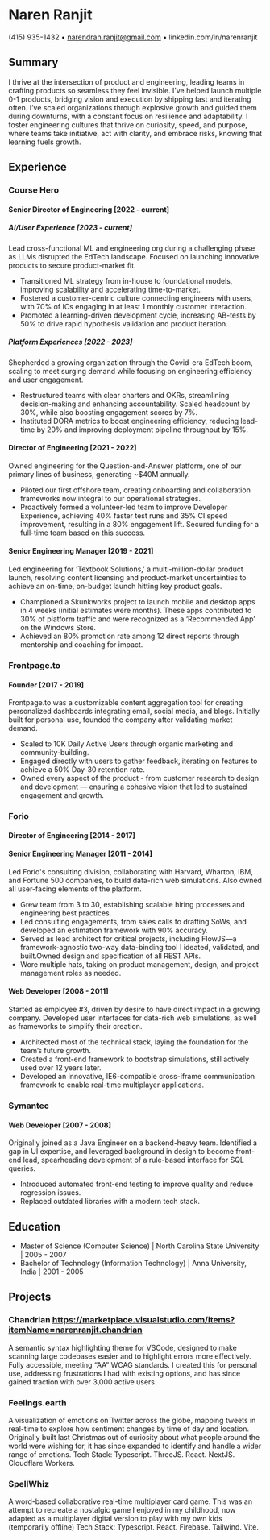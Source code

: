 # Naren Ranjit

(415) 935-1432 • narendran.ranjit@gmail.com • linkedin.com/in/narenranjit

## Summary

I thrive at the intersection of product and engineering, leading teams in crafting products so seamless they feel invisible. I’ve helped launch multiple 0-1 products, bridging vision and execution by shipping fast and iterating often. I’ve scaled organizations through explosive growth and guided them during downturns, with a constant focus on resilience and adaptability. I foster engineering cultures that thrive on curiosity, speed, and purpose, where teams take initiative, act with clarity, and embrace risks, knowing that learning fuels growth.

## Experience

### Course Hero

#### Senior Director of Engineering [2022 - current]

##### AI/User Experience [2023 - current]

Lead cross-functional ML and engineering org during a challenging phase as LLMs disrupted the EdTech landscape. Focused on launching innovative products to secure product-market fit.

- Transitioned ML strategy from in-house to foundational models, improving scalability and accelerating time-to-market.
- Fostered a customer-centric culture connecting engineers with users, with 70% of ICs engaging in at least 1 monthly customer interaction.
- Promoted a learning-driven development cycle, increasing AB-tests by 50% to drive rapid hypothesis validation and product iteration.

##### Platform Experiences [2022 - 2023]

Shepherded a growing organization through the Covid-era EdTech boom, scaling to meet surging demand while focusing on engineering efficiency and user engagement.

- Restructured teams with clear charters and OKRs, streamlining decision-making and enhancing accountability. Scaled headcount by 30%, while also boosting engagement scores by 7%.
- Instituted DORA metrics to boost engineering efficiency, reducing lead-time by 20% and improving deployment pipeline throughput by 15%.

#### Director of Engineering [2021 - 2022]

Owned engineering for the Question-and-Answer platform, one of our primary lines of business, generating ~$40M annually.

- Piloted our first offshore team, creating onboarding and collaboration frameworks now integral to our operational strategies.
- Proactively formed a volunteer-led team to improve Developer Experience, achieving 40% faster test runs and 35% CI speed improvement, resulting in a 80% engagement lift. Secured funding for a full-time team based on this success.

#### Senior Engineering Manager [2019 - 2021]

Led engineering for ‘Textbook Solutions,’ a multi-million-dollar product launch, resolving content licensing and product-market uncertainties to achieve an on-time, on-budget launch hitting key product goals.

- Championed a Skunkworks project to launch mobile and desktop apps in 4 weeks (initial estimates were months). These apps contributed to 30% of platform traffic and were recognized as a ‘Recommended App’ on the Windows Store.
- Achieved an 80% promotion rate among 12 direct reports through mentorship and coaching for impact.

### Frontpage.to

#### Founder [2017 - 2019]

Frontpage.to was a customizable content aggregation tool for creating personalized dashboards integrating email, social media, and blogs. Initially built for personal use, founded the company after validating market demand.

- Scaled to 10K Daily Active Users through organic marketing and community-building.
- Engaged directly with users to gather feedback, iterating on features to achieve a 50% Day-30 retention rate.
- Owned every aspect of the product - from customer research to design and development — ensuring a cohesive vision that led to sustained engagement and growth.

### Forio

#### Director of Engineering [2014 - 2017]

#### Senior Engineering Manager [2011 - 2014]

Led Forio's consulting division, collaborating with Harvard, Wharton, IBM, and Fortune 500 companies, to build data-rich web simulations. Also owned all user-facing elements of the platform.

- Grew team from 3 to 30, establishing scalable hiring processes and engineering best practices.
- Led consulting engagements, from sales calls to drafting SoWs, and developed an estimation framework with 90% accuracy.
- Served as lead architect for critical projects, including FlowJS—a framework-agnostic two-way data-binding tool I ideated, validated, and built.Owned design and specification of all REST APIs.
- Wore multiple hats, taking on product management, design, and project management roles as needed.

#### Web Developer [2008 - 2011]

Started as employee #3, driven by desire to have direct impact in a growing company. Developed user interfaces for data-rich web simulations, as well as frameworks to simplify their creation.

- Architected most of the technical stack, laying the foundation for the team’s future growth.
- Created a front-end framework to bootstrap simulations, still actively used over 12 years later.
- Developed an innovative, IE6-compatible cross-iframe communication framework to enable real-time multiplayer applications.

### Symantec

#### Web Developer [2007 - 2008]

Originally joined as a Java Engineer on a backend-heavy team. Identified a gap in UI expertise, and leveraged background in design to become front-end lead, spearheading development of a rule-based interface for SQL queries.

- Introduced automated front-end testing to improve quality and reduce regression issues.
- Replaced outdated libraries with a modern tech stack.

## Education

- Master of Science (Computer Science) | North Carolina State University | 2005 - 2007
- Bachelor of Technology (Information Technology) | Anna University, India | 2001 - 2005

## Projects

### Chandrian https://marketplace.visualstudio.com/items?itemName=narenranjit.chandrian

A semantic syntax highlighting theme for VSCode, designed to make scanning large codebases easier and to highlight errors more effectively. Fully accessible, meeting “AA” WCAG standards. I created this for personal use, addressing frustrations I had with existing options, and has since gained traction with over 3,000 active users.

### Feelings.earth

A visualization of emotions on Twitter across the globe, mapping tweets in real-time to explore how sentiment changes by time of day and location. Originally built last Christmas out of curiosity about what people around the world were wishing for, it has since expanded to identify and handle a wider range of emotions.
Tech Stack: Typescript. ThreeJS. React. NextJS. Cloudflare Workers.

### SpellWhiz

A word-based collaborative real-time multiplayer card game. This was an attempt to recreate a nostalgic game I enjoyed in my childhood, now adapted as a multiplayer digital version to play with my own kids (temporarily offline)
Tech Stack: Typescript. React. Firebase. Tailwind. Vite.
